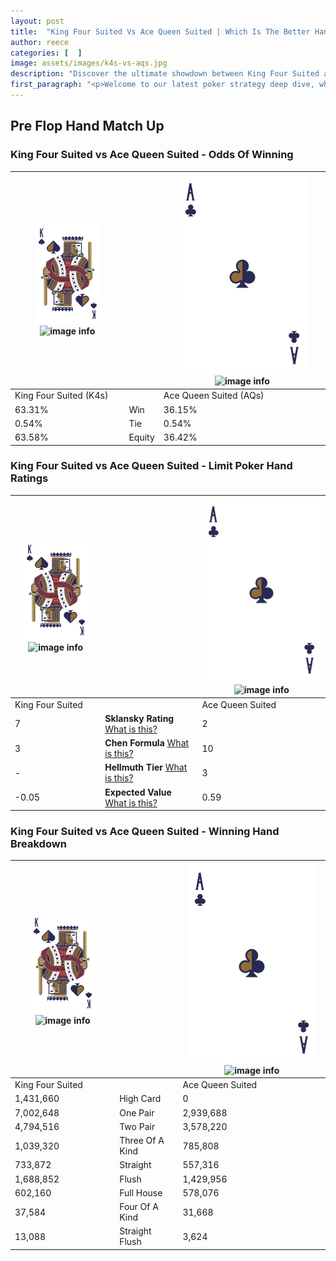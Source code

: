 ```yaml
---
layout: post
title:  "King Four Suited Vs Ace Queen Suited | Which Is The Better Hand In Poker? A Complete Guide"
author: reece
categories: [  ]
image: assets/images/k4s-vs-aqs.jpg
description: "Discover the ultimate showdown between King Four Suited and Ace Queen Suited in poker! Uncover the odds, strategies, and scenarios where one hand triumphs over the other. Get ready to up your poker game with this thrilling analysis."
first_paragraph: "<p>Welcome to our latest poker strategy deep dive, where we're pitting two distinct hands against each other in a high-stakes showdown: King Four Suited vs Ace Queen Suited.</p><p>In the dynamic world of poker, every decision counts, and knowing which hand holds the upper hand is key to your success at the table.</p><p>In this article, we'll dissect these two hands, explore the scenarios where one dominates the other, and equip you with the knowledge to make strategic choices that can tip the odds in your favor.</p><p>Get ready to unravel the intriguing dynamics of these poker hands and elevate your game to new heights.</p>"
---
```




[comment]: # (sp0)

## Pre Flop Hand Match Up

<div class="table hand-ratings" markdown="1"> 



### King Four Suited vs Ace Queen Suited - Odds Of Winning


    
| ![image info](assets/images/hand1/K.png) ![image info](assets/images/hand1/4s.png) |  | ![image info](assets/images/hand2/A.png) ![image info](assets/images/hand2/Qs.png) |
| -------- | -------- | -------- |
| King Four Suited (K4s) |  | Ace Queen Suited (AQs) |
| 63.31% | Win | 36.15% |
| 0.54% | Tie | 0.54% |
| 63.58% | Equity | 36.42% |




[comment]: # (sp1)



### King Four Suited vs Ace Queen Suited - Limit Poker Hand Ratings


    
| ![image info](assets/images/hand1/K.png) ![image info](assets/images/hand1/4s.png) |  | ![image info](assets/images/hand2/A.png) ![image info](assets/images/hand2/Qs.png) |
| -------- | -------- | -------- |
| King Four Suited |  | Ace Queen Suited |
| 7 | **Sklansky Rating** [What is this?](/sklansky-rating-explained) | 2 |
| 3 | **Chen Formula** [What is this?](/chen-formula-explained) | 10 |
| - | **Hellmuth Tier** [What is this?](/Hellmuth-tier-explained) | 3 |
| -0.05 | **Expected Value** [What is this?](/expected-value-explained) | 0.59 |




[comment]: # (sp2)



### King Four Suited vs Ace Queen Suited - Winning Hand Breakdown


    
| ![image info](assets/images/hand1/K.png) ![image info](assets/images/hand1/4s.png) |  | ![image info](assets/images/hand2/A.png) ![image info](assets/images/hand2/Qs.png) |
| -------- | -------- | -------- |
| King Four Suited |  | Ace Queen Suited |
| 1,431,660 | High Card | 0 |
| 7,002,648 | One Pair | 2,939,688 |
| 4,794,516 | Two Pair | 3,578,220 |
| 1,039,320 | Three Of A Kind | 785,808 |
| 733,872 | Straight | 557,316 |
| 1,688,852 | Flush | 1,429,956 |
| 602,160 | Full House | 578,076 |
| 37,584 | Four Of A Kind | 31,668 |
| 13,088 | Straight Flush | 3,624 |




[comment]: # (sp3)



</div>

[comment]: # (sp4)



[comment]: # (sp5)


